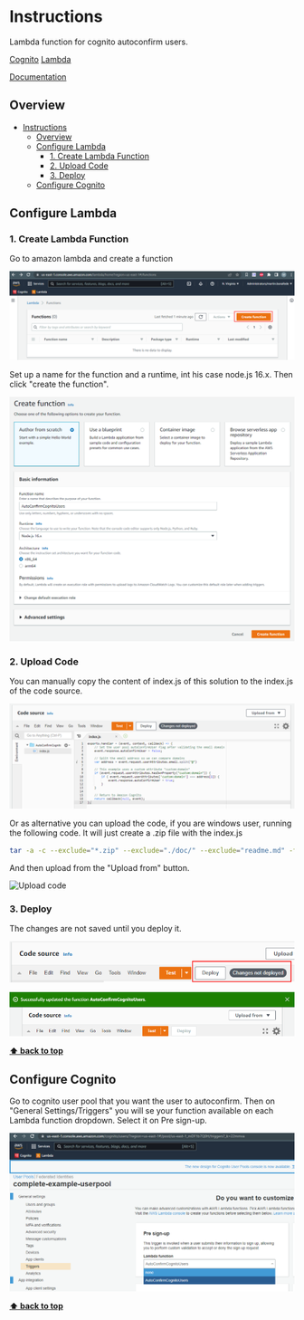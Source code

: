 # Instructions

Lambda function for cognito autoconfirm users.

[Cognito](https://aws.amazon.com/cognito/) 
[Lambda](https://aws.amazon.com/lambda/)

[Documentation](https://docs.aws.amazon.com/cognito/latest/developerguide/user-pool-lambda-pre-sign-up.html)

## Overview

- [Instructions](#instructions)
  - [Overview](#overview)
  - [Configure Lambda](#configure-lambda)
    - [1. Create Lambda Function](#1-create-lambda-function)
    - [2. Upload Code](#2-upload-code)
    - [3. Deploy](#3-deploy)
  - [Configure Cognito](#configure-cognito)

## Configure Lambda

### 1. Create Lambda Function

Go to amazon lambda and create a function

![Create Function](./doc/img/01_lambda_create_function.png)

Set up a name for the function and a runtime, int his case node.js 16.x. Then click "create the function".

![Add Name](./doc/img/02_lambda_set_up_name.png)


  
### 2. Upload Code

You can manually copy the content of index.js of this solution to the index.js of the code source.

![Copy Code](./doc/img/03_lambda_copy_code.png)



Or as alternative you can upload the code, if you are windows user, running the following code. It will just create a .zip file with the index.js

```bash
tar -a -c --exclude="*.zip" --exclude="./doc/" --exclude="readme.md" -f lambda.zip *
```

And then upload from the "Upload from" button.


![Upload code](./doc/img/03_lambda_upload_code.png.png)




### 3. Deploy


The changes are not saved until you deploy it.


![Deploy](./doc/img/04_lambda_deploy.png)

![Deplyoed](./doc/img/05_lambda_deployed.png)


**[⬆ back to top](#overview)**


## Configure Cognito

Go to cognito user pool that you want the user to autoconfirm. Then on "General Settings/Triggers" you will se your function available on each Lambda function dropdown. Select it on Pre sign-up.


![Config Cognito](./doc/img/06_lambda_config_cognito.png)


**[⬆ back to top](#overview)**